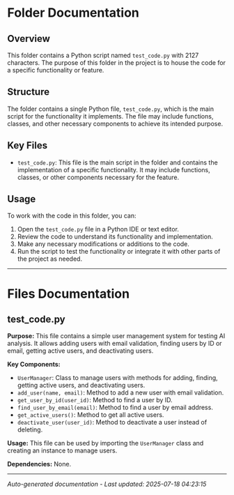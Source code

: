 # Folder Documentation

## Overview
This folder contains a Python script named `test_code.py` with 2127 characters. The purpose of this folder in the project is to house the code for a specific functionality or feature.

## Structure
The folder contains a single Python file, `test_code.py`, which is the main script for the functionality it implements. The file may include functions, classes, and other necessary components to achieve its intended purpose.

## Key Files
- `test_code.py`: This file is the main script in the folder and contains the implementation of a specific functionality. It may include functions, classes, or other components necessary for the feature.

## Usage
To work with the code in this folder, you can:
1. Open the `test_code.py` file in a Python IDE or text editor.
2. Review the code to understand its functionality and implementation.
3. Make any necessary modifications or additions to the code.
4. Run the script to test the functionality or integrate it with other parts of the project as needed.

---

# Files Documentation

## test_code.py

**Purpose:** This file contains a simple user management system for testing AI analysis. It allows adding users with email validation, finding users by ID or email, getting active users, and deactivating users.

**Key Components:**
- `UserManager`: Class to manage users with methods for adding, finding, getting active users, and deactivating users.
- `add_user(name, email)`: Method to add a new user with email validation.
- `get_user_by_id(user_id)`: Method to find a user by ID.
- `find_user_by_email(email)`: Method to find a user by email address.
- `get_active_users()`: Method to get all active users.
- `deactivate_user(user_id)`: Method to deactivate a user instead of deleting.

**Usage:** This file can be used by importing the `UserManager` class and creating an instance to manage users.

**Dependencies:** None.

---
*Auto-generated documentation - Last updated: 2025-07-18 04:23:15*
